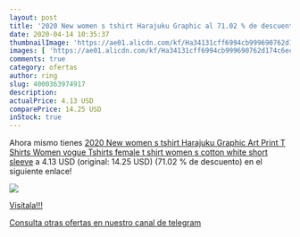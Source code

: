 ```yaml
---
layout: post
title: '2020 New women s tshirt Harajuku Graphic al 71.02 % de descuento'
date: 2020-04-14 10:35:37
thumbnailImage: 'https://ae01.alicdn.com/kf/Ha34131cff6994cb999690762d174c6ecS/2020-New-women-s-tshirt-Harajuku-Graphic-Art-Print-T-Shirts-Women-vogue-Tshirts-female-t.jpg_350x350._SL200_.jpg'
images: [ 'https://ae01.alicdn.com/kf/Ha34131cff6994cb999690762d174c6ecS/2020-New-women-s-tshirt-Harajuku-Graphic-Art-Print-T-Shirts-Women-vogue-Tshirts-female-t.jpg_350x350._SL200_.jpg' ]
comments: true
category: ofertas
author: ring
slug: 4000363974917
description:
actualPrice: 4.13 USD
comparePrice: 14.25 USD
inStock: true
---
```


Ahora mismo tienes [2020 New women s tshirt Harajuku Graphic Art Print T Shirts Women vogue Tshirts female t shirt women s cotton white short sleeve](https://www.amazon.com/dp/4000363974917/?tag=redken08-20) a 4.13 USD (original: 14.25 USD) (71.02 %  de descuento) en el siguiente enlace!

[![](https://ae01.alicdn.com/kf/Ha34131cff6994cb999690762d174c6ecS/2020-New-women-s-tshirt-Harajuku-Graphic-Art-Print-T-Shirts-Women-vogue-Tshirts-female-t.jpg_350x350._SL200_.jpg)](https://www.amazon.com/dp/4000363974917/?tag=redken08-20)

[Visítala!!!](https://www.amazon.com/dp/4000363974917/?tag=redken08-20)

[Consulta otras ofertas en nuestro canal de telegram](https://t.me/s/ofertas25)
